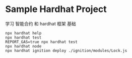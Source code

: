 # Sample Hardhat Project

学习 智能合约 和 hardhat 框架 基础

```shell
npx hardhat help
npx hardhat test
REPORT_GAS=true npx hardhat test
npx hardhat node
npx hardhat ignition deploy ./ignition/modules/Lock.js
```
